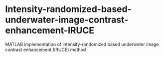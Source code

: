 # Intensity-randomized-based-underwater-image-contrast-enhancement-IRUCE
MATLAB implementation of intensity-randomized based underwater image contrast enhancement (IRUCE) method
